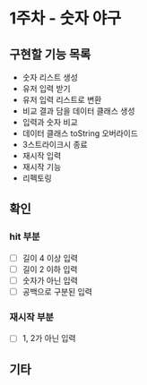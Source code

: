 # 1주차 - 숫자 야구
## 구현할 기능 목록
- 숫자 리스트 생성
- 유저 입력 받기
- 유저 입력 리스트로 변환
- 비교 결과 담을 데이터 클래스 생성
- 입력과 숫자 비교
- 데이터 클래스 toString 오버라이드
- 3스트라이크시 종료
- 재시작 입력
- 재시작 기능
- 리펙토링

## 확인
### hit 부분
- [ ] 길이 4 이상 입력
- [ ] 길이 2 이하 입력
- [ ] 숫자가 아닌 입력
- [ ] 공백으로 구분된 입력

### 재시작 부분
- [ ] 1, 2가 아닌 입력

## 기타


